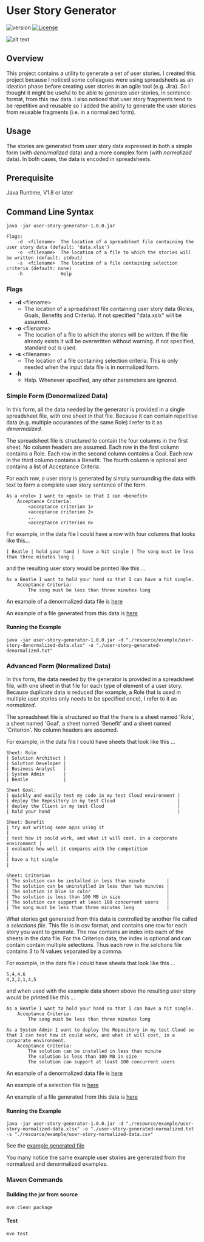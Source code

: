 # User Story Generator
![version](https://img.shields.io/badge/version-1.0.0-green)
[![License](https://img.shields.io/badge/License-MIT-blue.svg)](https://opensource.org/licenses/MIT)


![alt text][image]

[image]: ./resource/image/Buchdrucker-1568.png "Image by Jost_Amman ... Eygentliche Beschreibung aller Stände auff Erden, hoher und nidriger, geistlicher und weltlicher, aller Künsten, Handwercken und Händeln ... from https://commons.wikimedia.org/w/index.php?curid=207246"

## Overview

This project contains a utility to generate a set of user stories. I created
this project because I noticed some colleagues were using spreadsheets as an ideation phase before 
creating user stories in an agile tool (e.g. Jira). So I thought
it might be useful to be able to generate user stories, in sentence format, from this
raw data. I also noticed that user story fragments tend to be repetitive and reusable
so I added the ability to generate the user stories from reusable fragments (i.e. in a normalized form).

## Usage

The stories are generated from user story data expressed in both
a simple form (with *denormalized* data) and a more complex form (with *normalized* data).
In both cases, the data is encoded in spreadsheets.

## Prerequisite

Java Runtime, V1.8 or later

## Command Line Syntax 
```                            
java -jar user-story-generator-1.0.0.jar

Flags:
    -d  <filename>  The location of a spreadsheet file containing the user story data (default: 'data.xlsx')
    -o  <filename>  The location of a file to which the stories will be written (default: stdout)
    -s  <filename>  The location of a file containing selection criteria (default: none)
    -h              Help
```

### Flags
* **-d** \<filename\>
  * The location of a spreadsheet file containing user story data (Roles, Goals, Benefits and Criteria). If not specified "data.xslx" will be assumed.
* **-o** \<filename\>
  * The location of a file to which the stories will be written. If the file already exists it will be overwritten without warning. If not specified, standard out is used.
* **-s** \<filename\>
  * The location of a file containing selection criteria. This is only needed when the input data file is in normalized form. 
* **-h**
  * Help. Whenever specified, any other parameters are ignored.
 
###  Simple Form (Denormalized Data)

In this form, all the data needed by the generator is provided in a single spreadsheet file, with one sheet in that file.  Because
it can contain repetitive data (e.g. multiple occurances of the same Role) I refer to it as *denormalized*. 

The spreadsheet file is structured to contain the four columns in the first
sheet. No column headers are assumed. Each row in the first column contains a Role. 
Each row in the second column contains a Goal. Each row in the third column contains a
Benefit.  The fourth column is optional and contains a list of Acceptance Criteria.  

For each row, a user story is generated by simply surrounding the data with text 
to form a complete user story sentence of the form.
``` 
As a <role> I want to <goal> so that I can <benefit>
    Acceptance Criteria:
        <acceptance criterion 1>
        <acceptance criterion 2>
        ...
        <acceptance criterion n>
```
For example, in the data file I could have a row with four columns that looks like this...
```
| Beatle | hold your hand | have a hit single | The song must be less than three minutes long |
``` 
and the resulting user story would be printed like this ...
```
As a Beatle I want to hold your hand so that I can have a hit single.
	Acceptance Criteria:
		The song must be less than three minutes long
```
An example of a denormalized data file is [here](./resource/example/user-story-denormalized-data.xlsx)

An example of a file generated from this data is [here](./resource/example/user-story-generated.txt)

#### Running the Example 
```
java -jar user-story-generator-1.0.0.jar -d "./resource/example/user-story-denormalized-data.xlsx" -o "./user-story-generated-denormalized.txt"
```

### Advanced Form (Normalized Data)

In this form, the data needed by the generator is provided in a spreadsheet file, with one sheet
in that file for each type of element of a user story.  Because duplicate
 data is reduced (for example, a Role that is used in multiple user
 stories only needs to be specified once),
I refer to it as *normalized*. 

The spreadsheet file is structured so that the there is a sheet named 'Role', a sheet named
'Goal', a sheet named 'Benefit' and a sheet named 'Criterion'.
No column headers are assumed.   

For example, in the data file I could have sheets that look like this ...
```
Sheet: Role
| Solution Architect | 
| Solution Developer | 
| Business Analyst   | 
| System Admin       | 
| Beatle             | 

Sheet Goal:
| quickly and easily test my code in my test Cloud environment | 
| deploy the Repository in my test Cloud                       | 
| deploy the Client in my test Cloud                           | 
| hold your hand                                               | 

Sheet: Benefit
| try out writing some apps using it                                        |         
| test how it could work, and what it will cost, in a corporate environment |
| evaluate how well it compares with the competition                        |
| have a hit single                                                         |

Sheet: Criterion
| The solution can be installed in less than minute        | 
| The solution can be uninstalled in less than two minutes | 
| The solution is blue in color                            | 
| The solution is less than 100 MB in size                 | 
| The solution can support at least 100 concurrent users   | 
| The song must be less than three minutes long            | 
``` 

What stories get generated from this data is controlled by another file called a *selections file*.
This file is in csv format, and contains one row for each story you want to generate.  The row
contains an index into each of the sheets in the data file.  For the Criterion data, the index is
optional and can contain contain multiple selections.   Thus each row in the selctions file 
contains 3 to N values separated 
by a comma.  

For example, in the data file I could have sheets that look like this ...
```
5,4,4,6
4,2,2,1,4,5
```
and when used with the example data shown above the resulting user story would be printed like this ...
```
As a Beatle I want to hold your hand so that I can have a hit single.
	Acceptance Criteria:
		The song must be less than three minutes long

As a System Admin I want to deploy the Repository in my test Cloud so that I can test how it could work, and what it will cost, in a corporate environment.
	Acceptance Criteria:
		The solution can be installed in less than minute
		The solution is less than 100 MB in size
		The solution can support at least 100 concurrent users

```
An example of a denormalized data file is [here](./resource/example/user-story-normalized-data.xlsx)

An example of a selection file is [here](./resource/example/user-story-normalized-data.csv)

An example of a file generated from this data is [here](./resource/example/user-story-generated.txt)

#### Running the Example 
```
java -jar user-story-generator-1.0.0.jar -d "./resource/example/user-story-normalized-data.xlsx" -o "./user-story-generated-normalized.txt -s "./resource/example/user-story-normalized-data.csv"
```

See the [example generated file](./resource/example/user-story-generated.txt)

You many notice the same example user stories are generated from the normalized and denormalized
examples. 

### Maven Commands

#### Building the jar from source

```
mvn clean package 

```

#### Test

```
mvn test 

```



